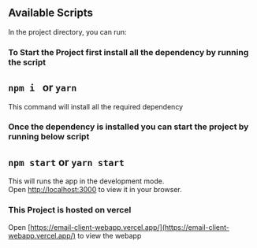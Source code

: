 ## Available Scripts

In the project directory, you can run:

### To Start the Project first install all the dependency by running the script

## `npm i ` or `yarn`

This command will install all the required dependency

### Once the dependency is installed you can start the project by running below script

## `npm start` or `yarn start`

This will runs the app in the development mode.\
Open [http://localhost:3000](http://localhost:3000) to view it in your browser.

### This Project is hosted on vercel

Open [https://email-client-webapp.vercel.app/](https://email-client-webapp.vercel.app/) to view the webapp